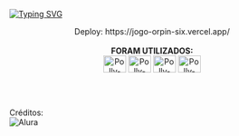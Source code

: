 

[![Typing SVG](https://readme-typing-svg.herokuapp.com?font=Montserrat&size=30&pause=1000&color=1E698A&random=false&width=435&lines=Jogo+do+número+secreto)](https://git.io/typing-svg)<br>
<div style="display: inline_block" align = "center">
  Deploy: https://jogo-orpin-six.vercel.app/ <BR><br>
<STRONG> FORAM UTILIZADOS: </STRONG><BR>
<img align="center" alt="Polly-VS" height="30" width="40" src="https://cdn.jsdelivr.net/gh/devicons/devicon/icons/vscode/vscode-original.svg">  
<img align="center" alt="Polly-Html" height="30" width="40" src="https://cdn.jsdelivr.net/gh/devicons/devicon/icons/html5/html5-original.svg">
  <img align="center" alt="Polly-CSS" height="30" width="40" src="https://cdn.jsdelivr.net/gh/devicons/devicon/icons/css3/css3-original.svg">
<img align="center" alt="Polly-eclipse" height="30" width="40" src="https://skillicons.dev/icons?i=js" /> 
</div>

<br><br>

  Créditos: <br> ![Alura](https://img.shields.io/badge/Alura-1E698A?style=for-the-badge&logo=chipperci&logoColor=white)<br>

